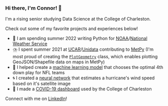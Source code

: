 ### Hi there, I'm Connor! 👋

I'm a rising senior studying Data Science at the College of Charleston.

Check out some of my favorite projects and experiences below!

- 🌊 I am spending summer 2022 writing Python for [NOAA](https://www.noaa.gov/)/[National Weather Service](https://www.weather.gov/)
- ⛈️ I spent summer 2021 at [UCAR](https://www.ucar.edu/)/[Unidata](https://github.com/Unidata) contributing to [MetPy](https://github.com/Unidata/MetPy) (I'm most proud of creating the [`PlotGeometry`](https://gist.github.com/23ccozad/8c5ee73731c466be2ed00817aabd792d) class, which enables plotting GeoJSON/Shapefile data on maps in MetPy)
- 🏈 I helped create a [machine learning model](https://github.com/23ccozad/nfl-4th-down-ml-model) that chooses the optimal 4th down play for NFL teams
- 🌀 I created a [neural network](https://github.com/23ccozad/hurricane-wind-speed-cnn) that estimates a hurricane's wind speed based on it's satellite image
- 🦠 I made a [COVID-19 dashboard](https://github.com/23ccozad/covid19-edutrack-cofc) used by the College of Charleston

Connect with me on [LinkedIn](https://www.linkedin.com/in/connor-cozad/)!
